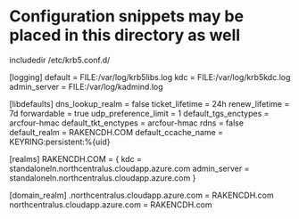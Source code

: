 # Configuration snippets may be placed in this directory as well
includedir /etc/krb5.conf.d/

[logging]
 default = FILE:/var/log/krb5libs.log
 kdc = FILE:/var/log/krb5kdc.log
 admin_server = FILE:/var/log/kadmind.log

[libdefaults]
 dns_lookup_realm = false
 ticket_lifetime = 24h
 renew_lifetime = 7d
 forwardable = true
 udp_preference_limit = 1
 default_tgs_enctypes = arcfour-hmac
 default_tkt_enctypes = arcfour-hmac
 rdns = false
 default_realm = RAKENCDH.COM
 default_ccache_name = KEYRING:persistent:%{uid}

[realms]
 RAKENCDH.COM = {
  kdc = standaloneln.northcentralus.cloudapp.azure.com
  admin_server = standaloneln.northcentralus.cloudapp.azure.com
 }

[domain_realm]
 .northcentralus.cloudapp.azure.com = RAKENCDH.com
 northcentralus.cloudapp.azure.com = RAKENCDH.com
